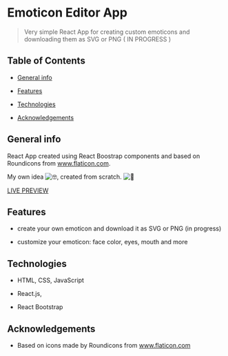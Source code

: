 # Emoticon Editor App

> Very simple React App for creating custom emoticons and downloading them as SVG or PNG  ( IN PROGRESS )

## Table of Contents

- [General info](#general-info)

- [Features](#features)

- [Technologies](#technologies)

- [Acknowledgements](#acknowledgements)

## General info

React App created using React Boostrap components and based on Roundicons from www.flaticon.com. 

My own idea ![🤓](https://mail.google.com/mail/e/1f913), created from scratch. ![🔨](https://mail.google.com/mail/e/1f528)

[LIVE PREVIEW](https://suavek85.github.io/Emoticon-Editor-App/)


## Features

- create your own emoticon and download it as SVG or PNG (in progress)

- customize your emoticon: face color, eyes, mouth and more


## Technologies

- HTML, CSS, JavaScript

- React.js,

- React Bootstrap

## Acknowledgements

- Based on icons made by Roundicons from www.flaticon.com 

